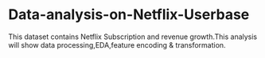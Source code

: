 # Data-analysis-on-Netflix-Userbase

This dataset contains Netflix Subscription and revenue growth.This analysis will show data processing,EDA,feature encoding & transformation.
